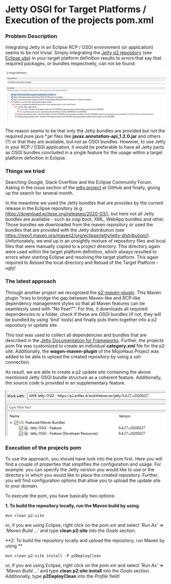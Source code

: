 # Jetty OSGI for Target Platforms / Execution of the projects pom.xml 

### Problem Description
Integrating Jetty in an Eclipse RCP / OSGI environment (or application) seems to be not trivial. Simply integrating the 
[Jetty p2 repository](http://download.eclipse.org/jetty/updates/jetty-bundles-9.x) (see [Eclipse site](https://www.eclipse.org/jetty/download.html)) 
in your target platform definition results to errors that say that required packages, or bundles respectively, can not be found:

![TargetPlatformError](./images/TargetPlatform.png "Target Platform Error")  

The reason seems to be that only the Jetty bundles are provided but not the required pure java *.jar files like **javax.annotation-api_1.2.0.jar** 
and others (?) or that they are available, but not as OSGI bundles. However, to use Jetty in your RCP / OSGI application, it would be preferable 
to have all Jetty parts as OSGI bundles concluded in a single feature for the usage within a target platform definition in Eclipse.

### Things we tried
Searching Google, Stack Overflow and the Eclipse Community Forum. Asking in the issue section of the [jetty.project](https://github.com/eclipse/jetty.project)
at GitHub and finally, giving up the search for several month. 

In the meantime we used the Jetty bundles that are provides by the current release in the Eclipse repository (e.g. https://download.eclipse.org/releases/2020-03/), but
here not all Jetty bundles are available - such as osgi.boot, XML, WebApp bundles and other. Those bundles we downloaded from the maven repository or used the bundles
that are provided with the Jetty distribution (see <https://repo1.maven.org/maven2/org/eclipse/jetty/jetty-distribution/>).      
Unfortunately, we end up in an unsightly mixture of repository files and local files that were manually copied to a project directory.
This directory again were used within the target platform definition, which always resulted to errors when starting Eclipse and resolving the target platform.
This again required to *Reload* the local directory and  Reload of the Target Platform - ugly!   

### The latest approach 
Through another project we recognized the [p2-maven-plugin](https://github.com/reficio/p2-maven-plugin). This Maven plugin "tries to bridge the gap between 
Maven-like and RCP-like dependency management styles so that all Maven features can be seamlessly used with "No Fear!"". For this, it downloads all required
dependencies to a folder, check if these are OSGI bundles (if not, they will be bundled by using 'bnd' tools) and finally puts them together into a p2 repository 
or update site. 

This tool was used to collect all dependencies and bundles that are described in the [Jetty Documentation for Frameworks](https://www.eclipse.org/jetty/documentation/current/framework-jetty-osgi.html). Further, the projects pom file was customized to create an individual 
**category.xml** file for the p2 site. Additionally, the **wagon-maven-plugin** of the MojoHaus Project was added to be able to upload the created repository
by using a ssh connection.  

As result, we are able to create a p2 update site containing the above mentioned Jetty OSGI bundle structure as a coherent feature. Additionally, the source code 
is provided in an supplementary feature.

![Jetty-OSGI](./images/JettyFeature.png "Jetty-OSGI Feature")  

### Execution of the projects pom 
To use the approach, you should have look into the pom first. Here you will find a couple of properties that simplifies the configuration and usage.
For example: you can specify the Jetty version you would like to use or the directory in which you would like to place the created repository.
Further, you will find configuration options that allow you to upload the update site to your domain.     
   
To execute the pom, you have basically two options:

**1. To build the repository locally, run the Maven build by using**

```
mvn clean p2:site
```
or, if you are using Eclipse, right click on the *pom.xm* and select *'Run As'* => *'Maven Build ...'* and 
type **clean p2:site** into the *Goals* section. 



**2. To build the repository locally and upload the repository, run Maven by uisng ** 

```
mvn clean p2:site install -P p2DeployClean
```
or, if you are using Eclipse, right click on the *pom.xm* and select *'Run As'* => *'Maven Build ...'* and 
type **clean p2:site install** into the *Goals* section. Additionally, type **p2DeployClean** into the *Profile* field!   



